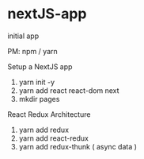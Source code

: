 # nextJS-app
initial app

PM: 
npm / yarn 

Setup a NextJS app 

1. yarn init -y
2. yarn add react react-dom next
3. mkdir pages

React Redux Architecture 

1. yarn add redux 
2. yarn add react-redux 
3. yarn add redux-thunk  ( async data ) 


